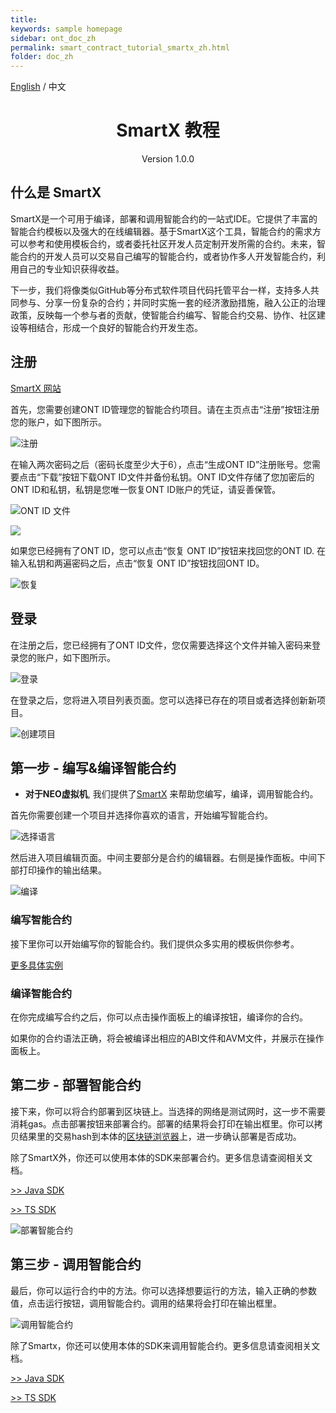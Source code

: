 ```yaml
---
title: 
keywords: sample homepage
sidebar: ont_doc_zh
permalink: smart_contract_tutorial_smartx_zh.html
folder: doc_zh
---
```



[English](./smart_contract_tutorial_smartx_en.html) / 中文

<h1 align="center">SmartX 教程</h1>
<p align="center" class="version">Version 1.0.0 </p>

## 什么是 SmartX

SmartX是一个可用于编译，部署和调用智能合约的一站式IDE。它提供了丰富的智能合约模板以及强大的在线编辑器。基于SmartX这个工具，智能合约的需求方可以参考和使用模板合约，或者委托社区开发人员定制开发所需的合约。未来，智能合约的开发人员可以交易自己编写的智能合约，或者协作多人开发智能合约，利用自己的专业知识获得收益。

下一步，我们将像类似GitHub等分布式软件项目代码托管平台一样，支持多人共同参与、分享一份复杂的合约；并同时实施一套的经济激励措施，融入公正的治理政策，反映每一个参与者的贡献，使智能合约编写、智能合约交易、协作、社区建设等相结合，形成一个良好的智能合约开发生态。

## 注册

[SmartX 网站](http://smartx.ont.io/#/)

首先，您需要创建ONT ID管理您的智能合约项目。请在主页点击“注册”按钮注册您的账户，如下图所示。

![注册](https://upload-images.jianshu.io/upload_images/150344-6beeb3324ef05ac9.png?imageMogr2/auto-orient/strip%7CimageView2/2/w/1240)

在输入两次密码之后（密码长度至少大于6），点击“生成ONT ID”注册账号。您需要点击“下载”按钮下载ONT ID文件并备份私钥。ONT ID文件存储了您加密后的ONT ID和私钥，私钥是您唯一恢复ONT ID账户的凭证，请妥善保管。

![ONT ID 文件](https://upload-images.jianshu.io/upload_images/150344-a312b6edd22caf32.png?imageMogr2/auto-orient/strip%7CimageView2/2/w/1240)

![](https://upload-images.jianshu.io/upload_images/150344-5b2f2519b025cebe.png?imageMogr2/auto-orient/strip%7CimageView2/2/w/1240)

如果您已经拥有了ONT ID，您可以点击“恢复 ONT ID”按钮来找回您的ONT ID. 在输入私钥和两遍密码之后，点击“恢复 ONT ID”按钮找回ONT ID。

![恢复](https://upload-images.jianshu.io/upload_images/150344-4bf4133ccb19f075.png?imageMogr2/auto-orient/strip%7CimageView2/2/w/1240)

## 登录

在注册之后，您已经拥有了ONT ID文件，您仅需要选择这个文件并输入密码来登录您的账户，如下图所示。

![登录](https://upload-images.jianshu.io/upload_images/150344-e3848962a4dfe0d1.png?imageMogr2/auto-orient/strip%7CimageView2/2/w/1240)

在登录之后，您将进入项目列表页面。您可以选择已存在的项目或者选择创新新项目。

![创建项目](https://upload-images.jianshu.io/upload_images/150344-17ec830db0f4d948.png?imageMogr2/auto-orient/strip%7CimageView2/2/w/1240)

## 第一步 - 编写&编译智能合约 

* **对于NEO虚拟机**, 我们提供了[SmartX](http://smartx.ont.io) 来帮助您编写，编译，调用智能合约。

首先你需要创建一个项目并选择你喜欢的语言，开始编写智能合约。

![选择语言](https://upload-images.jianshu.io/upload_images/150344-de1bad190b1c6c66.png?imageMogr2/auto-orient/strip%7CimageView2/2/w/1240)

然后进入项目编辑页面。中间主要部分是合约的编辑器。右侧是操作面板。中间下部打印操作的输出结果。

![编译](https://upload-images.jianshu.io/upload_images/150344-d100aa119363ec2c.png?imageMogr2/auto-orient/strip%7CimageView2/2/w/1240)

### 编写智能合约

接下里你可以开始编写你的智能合约。我们提供众多实用的模板供你参考。

[更多具体实例](https://github.com/ontio/documentation/tree/master/smart-contract-tutorial/examples) 

### 编译智能合约

在你完成编写合约之后，你可以点击操作面板上的编译按钮，编译你的合约。

如果你的合约语法正确，将会被编译出相应的ABI文件和AVM文件，并展示在操作面板上。


## 第二步 - 部署智能合约

接下来，你可以将合约部署到区块链上。当选择的网络是测试网时，这一步不需要消耗gas。点击部署按钮来部署合约。部署的结果将会打印在输出框里。你可以拷贝结果里的交易hash到本体的[区块链浏览器](https://explorer.ont.io/)上，进一步确认部署是否成功。

除了SmartX外，你还可以使用本体的SDK来部署合约。更多信息请查阅相关文档。

[>> Java SDK](https://ontio.github.io/documentation/ontology_java_sdk_smartcontract_en.html)

[>> TS SDK](https://ontio.github.io/documentation/ontology_ts_sdk_smartcontract_en.html)

![部署智能合约](https://upload-images.jianshu.io/upload_images/150344-d0160bc4a38a804d.png?imageMogr2/auto-orient/strip%7CimageView2/2/w/1240)


## 第三步 - 调用智能合约

最后，你可以运行合约中的方法。你可以选择想要运行的方法，输入正确的参数值，点击运行按钮，调用智能合约。调用的结果将会打印在输出框里。

![调用智能合约](https://upload-images.jianshu.io/upload_images/150344-5229fe6d34a67372.png?imageMogr2/auto-orient/strip%7CimageView2/2/w/1240)

除了Smartx，你还可以使用本体的SDK来调用智能合约。更多信息请查阅相关文档。

[>> Java SDK](https://ontio.github.io/documentation/ontology_java_sdk_smartcontract_en.html)

[>> TS SDK](https://ontio.github.io/documentation/ontology_ts_sdk_smartcontract_en.html)

